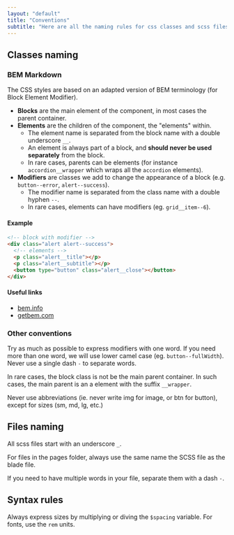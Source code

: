 ```yaml
---
layout: "default"
title: "Conventions"
subtitle: "Here are all the naming rules for css classes and scss files, and the syntactic conventions of css properties."
---
```


## Classes naming

### BEM Markdown

The CSS styles are based on an adapted version of BEM terminology (for Block Element Modifier).

- **Blocks** are the main element of the component, in most cases the parent container.
- **Elements** are the children of the component, the "elements" within.
  - The element name is separated from the block name with a double underscore `__`.
  - An element is always part of a block, and **should never be used separately** from the block.
  - In rare cases, parents can be elements (for instance `accordion__wrapper` which wraps all the `accordion` elements).
- **Modifiers** are classes we add to change the appearance of a block (e.g. `button--error`, `alert--success`).
  - The modifier name is separated from the class name with a double hyphen `--`.
  - In rare cases, elements can have modifiers (eg. `grid__item--6`).

#### Example

```html
<!-- block with modifier -->
<div class="alert alert--success"> 
  <!-- elements -->
  <p class="alert__title"></p> 
  <p class="alert__subtitle"></p> 
  <button type="button" class="alert__close"></button> 
</div>
```

#### Useful links

- [bem.info](https://en.bem.info/methodology/quick-start/)<br>
- [getbem.com](http://getbem.com/introduction/)


### Other conventions

Try as much as possible to express modifiers with one word. If you need more than one word, we will use lower camel case (eg. `button--fullWidth`). Never use a single dash `-` to separate words.

In rare cases, the block class is not be the main parent container. In such cases, the main parent is an a element with the suffix `__wrapper`.

Never use abbreviations (ie. never write img for image, or btn for button), except for sizes (sm, md, lg, etc.)

## Files naming

All scss files start with an underscore `_`.

For files in the pages folder, always use the same name the SCSS file as the blade file.

If you need to have multiple words in your file, separate them with a dash `-`.

## Syntax rules

Always express sizes by multiplying or diving the `$spacing` variable. For fonts, use the `rem` units.